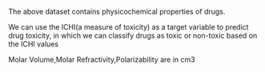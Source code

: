 The above dataset contains physicochemical properties of drugs.

We can use the ICHI(a measure of toxicity) as a target variable to predict drug toxicity, in which we can classify drugs as toxic or non-toxic based on the ICHI values

Molar Volume,Molar Refractivity,Polarizability are in cm3